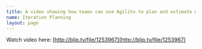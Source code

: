 ```yaml
---
title: A video showing how teams can use Agilito to plan and estimate work for an iteration.
name: Iteration Planning
layout: page
---
```

Watch video here:
[http://blip.tv/file/1253967](http://blip.tv/file/1253967)



